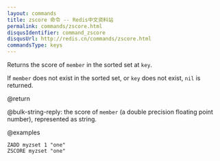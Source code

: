 ```yaml
---
layout: commands
title: zscore 命令 -- Redis中文资料站
permalink: commands/zscore.html
disqusIdentifier: command_zscore
disqusUrl: http://redis.cn/commands/zscore.html
commandsType: keys
---
```


Returns the score of `member` in the sorted set at `key`.

If `member` does not exist in the sorted set, or `key` does not exist, `nil` is
returned.

@return

@bulk-string-reply: the score of `member` (a double precision floating point number),
represented as string.

@examples

```cli
ZADD myzset 1 "one"
ZSCORE myzset "one"
```

